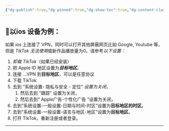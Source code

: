 ```yaml
---
{"dg-publish":true,"dg-pinned":true,"dg-show-toc":true,"dg-content-classes":true,"dg-note-icon":true,"tags":["dg-publish"],"sticker":"emoji//1f469-200d-1f4bb","permalink":"/Tik Tok/疑难杂症/初期/TikTok 无法使用或新作品播放量为0？/","pinned":true,"contentClasses":"","dgShowToc":true,"dgPassFrontmatter":true,"noteIcon":true,"updated":"2024-11-06T11:16:39.963+08:00"}
---
```




 <h2 class="H1_Underline">📱以ios 设备为例：</h2>

如果 ios 上连接了 VPN，同时可以打开其他屏蔽网页比如 Google, Youtube 等，但是 <dfn data-info="拔出国内运营商提供的SIM卡通常是基本要求，或者也可以插入一张国外的SIM废卡（无流量无话费），用来提供国外身份信息，这对于运营相关可能会更好（此时国内运营商提供的SIM卡，可拔，也可不拔）">TikTok 无法使用</dfn>或新作品播放量为0。请参考<dfn data-info="需要 iOS 版本为 17 以上，其他版本可能不适用">以下设置：</dfn>

1. <dfn data-info="目的是清除之前软件记录的关于你是中国人的信息">卸载 TikTok</dfn>（如果已经安装）
2. 把 Apple ID 地区设置为<dfn data-info="目标地区：指代你希望 TikTok 显示的地区（比如美国 TikTok）。它要求跟你的 Apple ID, 手机地区，以及 VPN 连接的区域一致。">**目标地区**</dfn>。
3. 连接 …VPN 到**目标地区**，可以是任意协议
4. 下载 TikTok
5. 去到 “系统设置- 隐私与安全 - 定位” <dfn data-info="仅关闭Tik Tok的定位权限也行，或者可以不关闭任何定位，可以正常使用但可能会有风险">设置为关闭</dfn>，
	1. 然后去到 “跟踪” 设置为关闭，
	2. 然后去到“ Apple广告-个性化广告 ”设置为关闭，
6. 去到“系统设置-一般设置-日期与时间-时区”设置为**目标地区的时区**。
7. 去到“系统设置-一般设置-语言与地区-地区”设置为**目标地区**。
8. 打开 TikTok，重新注册或者登录。

---

